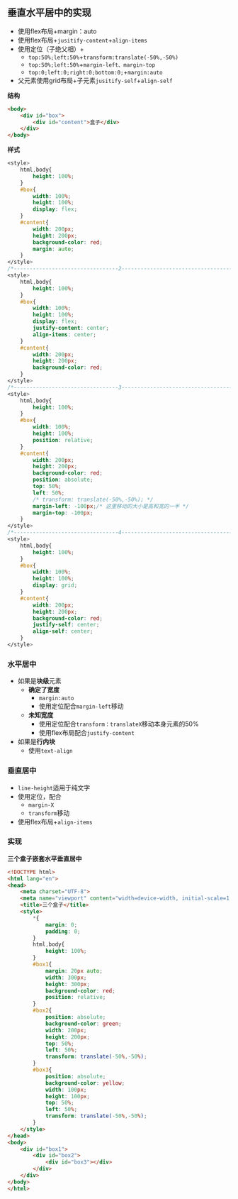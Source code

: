 ## 垂直水平居中的实现

- 使用flex布局+margin：auto
- 使用flex布局+`jusitify-content`+`align-items`
- 使用定位（子绝父相）+
  - `top:50%;left:50%`+`transform:translate(-50%,-50%)`
  - `top:50%;left:50%`+`margin-left、margin-top`
  - `top:0;left:0;right:0;bottom:0;`+`margin:auto`
- 父元素使用grid布局+子元素`jusitify-self`+`align-self`

**结构**

```html
<body>
    <div id="box">
        <div id="content">盒子</div>
    </div>
</body>
```

**样式**

```css
<style>
    html,body{
        height: 100%;
    }
    #box{
        width: 100%;
        height: 100%;
        display: flex;
    }
    #content{
        width: 200px;
        height: 200px;
        background-color: red;
        margin: auto;
    }
</style>
/*---------------------------------2----------------------------------------*/
<style>
    html,body{
        height: 100%;
    }
    #box{
        width: 100%;
        height: 100%;
        display: flex;
        justify-content: center;
        align-items: center;
    }
    #content{
        width: 200px;
        height: 200px;
        background-color: red;
    }
</style>
/*---------------------------------3----------------------------------------*/
<style>
    html,body{
        height: 100%;
    }
    #box{
        width: 100%;
        height: 100%;
        position: relative;
    }
    #content{
        width: 200px;
        height: 200px;
        background-color: red;
        position: absolute;
        top: 50%;
        left: 50%;
        /* transform: translate(-50%,-50%); */
        margin-left: -100px;/* 这里移动的大小是高和宽的一半 */
        margin-top: -100px;
    }
</style>
/*---------------------------------4----------------------------------------*/
<style>
    html,body{
        height: 100%;
    }
    #box{
        width: 100%;
        height: 100%;
        display: grid;
    }
    #content{
        width: 200px;
        height: 200px;
        background-color: red;
        justify-self: center;
        align-self: center;
    }
</style>
```

### 水平居中

- 如果是**块级**元素
  - **确定了宽度**
    - `margin:auto`
    - 使用定位配合`margin-left`移动
  - **未知宽度**
    - 使用定位配合`transform：translateX`移动本身元素的50%
    - 使用flex布局配合`justify-content`
- 如果是**行内块**
  - 使用`text-align`

### 垂直居中

- `line-height`适用于纯文字
- 使用定位，配合
  - `margin-X`
  - `transform`移动
- 使用flex布局+`align-items`



### 实现

**三个盒子嵌套水平垂直居中**

```html
<!DOCTYPE html>
<html lang="en">
<head>
    <meta charset="UTF-8">
    <meta name="viewport" content="width=device-width, initial-scale=1.0">
    <title>三个盒子</title>
    <style>
        *{
            margin: 0;
            padding: 0;
        }
        html,body{
            height: 100%;
        }
        #box1{
            margin: 20px auto;
            width: 300px;
            height: 300px;
            background-color: red;
            position: relative;
        }
        #box2{
            position: absolute;
            background-color: green;
            width: 200px;
            height: 200px;
            top: 50%;
            left: 50%;
            transform: translate(-50%,-50%);
        }
        #box3{
            position: absolute;
            background-color: yellow;
            width: 100px;
            height: 100px;
            top: 50%;
            left: 50%;
            transform: translate(-50%,-50%);
        }
    </style>
</head>
<body>
    <div id="box1">
        <div id="box2">
            <div id="box3"></div>
        </div>
    </div>
</body>
</html>
```

